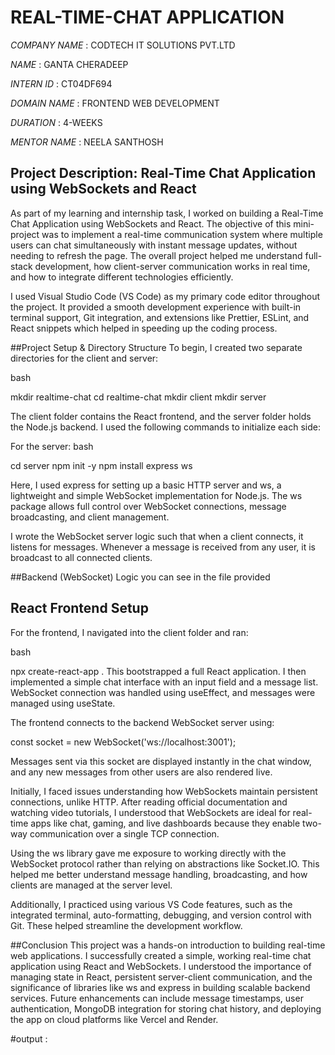 # REAL-TIME-CHAT APPLICATION

*COMPANY NAME* : CODTECH IT SOLUTIONS PVT.LTD

*NAME* : GANTA CHERADEEP

*INTERN ID* : CT04DF694

*DOMAIN NAME* : FRONTEND WEB DEVELOPMENT

*DURATION* : 4-WEEKS

*MENTOR NAME* : NEELA SANTHOSH

## Project Description:  Real-Time Chat Application using WebSockets and React

As part of my learning and internship task, I worked on building a Real-Time Chat Application using WebSockets and React. The objective of this mini-project was to implement a real-time communication system where multiple users can chat simultaneously with instant message updates, without needing to refresh the page. The overall project helped me understand full-stack development, how client-server communication works in real time, and how to integrate different technologies efficiently.

I used Visual Studio Code (VS Code) as my primary code editor throughout the project. It provided a smooth development experience with built-in terminal support, Git integration, and extensions like Prettier, ESLint, and React snippets which helped in speeding up the coding process.

##Project Setup & Directory Structure
To begin, I created two separate directories for the client and server:

bash

mkdir realtime-chat
cd realtime-chat
mkdir client
mkdir server

The client folder contains the React frontend, and the server folder holds the Node.js backend. I used the following commands to initialize each side:

For the server:
bash

cd server
npm init -y
npm install express ws

Here, I used express for setting up a basic HTTP server and ws, a lightweight and simple WebSocket implementation for Node.js. The ws package allows full control over WebSocket connections, message broadcasting, and client management.

I wrote the WebSocket server logic such that when a client connects, it listens for messages. Whenever a message is received from any user, it is broadcast to all connected clients.

 ##Backend (WebSocket) Logic you can see in the file provided
## React Frontend Setup
For the frontend, I navigated into the client folder and ran:

bash

npx create-react-app .
This bootstrapped a full React application. I then implemented a simple chat interface with an input field and a message list. WebSocket connection was handled using useEffect, and messages were managed using useState.

The frontend connects to the backend WebSocket server using:

const socket = new WebSocket('ws://localhost:3001');

Messages sent via this socket are displayed instantly in the chat window, and any new messages from other users are also rendered live.

Initially, I faced issues understanding how WebSockets maintain persistent connections, unlike HTTP. After reading official documentation and watching video tutorials, I understood that WebSockets are ideal for real-time apps like chat, gaming, and live dashboards because they enable two-way communication over a single TCP connection.

Using the ws library gave me exposure to working directly with the WebSocket protocol rather than relying on abstractions like Socket.IO. This helped me better understand message handling, broadcasting, and how clients are managed at the server level.

Additionally, I practiced using various VS Code features, such as the integrated terminal, auto-formatting, debugging, and version control with Git. These helped streamline the development workflow.

##Conclusion
This project was a hands-on introduction to building real-time web applications. I successfully created a simple, working real-time chat application using React and WebSockets. I understood the importance of managing state in React, persistent server-client communication, and the significance of libraries like ws and express in building scalable backend services. Future enhancements can include message timestamps, user authentication, MongoDB integration for storing chat history, and deploying the app on cloud platforms like Vercel and Render.

#output :




